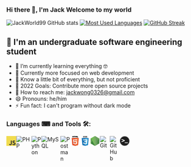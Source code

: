 
### Hi there 👋, I'm Jack Welcome to my world

![JackWorld99 GitHub stats](https://github-readme-stats.vercel.app/api?username=JackWorld99&show_icons=true&locale=en&layout=compact&theme=tokyonight)
[![Most Used Languages](https://github-readme-stats.vercel.app/api/top-langs/?username=JackWorld99&show_icons=true&locale=en&layout=compact&theme=tokyonight)](https://github.com/anuraghazra/github-readme-stats)
[![GitHub Streak](https://github-readme-streak-stats.herokuapp.com?user=JackWorld99&theme=tokyonight)](https://git.io/streak-stats)

## 🔭 I'm an undergraduate software engineering student

- 🌱 I’m currently learning everything 🤓
- 🚩 Currently more focused on web development
- 👻 Know a little bit of everything, but not proficient
- 🥅 2022 Goals: Contribute more open source projects
- 📧 How to reach me: jackwong0326@gmail.com
- 😄 Pronouns: he/him
- ⚡ Fun fact: I can't program without dark mode

### Languages ⌨ and Tools 🛠:

<img align="left" alt="JavaScript" width="26px" src="https://raw.githubusercontent.com/github/explore/80688e429a7d4ef2fca1e82350fe8e3517d3494d/topics/javascript/javascript.png" />
<img align="left" alt="PHP" width="40px" src="https://upload.wikimedia.org/wikipedia/commons/thumb/2/27/PHP-logo.svg/2560px-PHP-logo.svg.png" />
<img align="left" alt="Python" width="26px" src="https://upload.wikimedia.org/wikipedia/commons/thumb/c/c3/Python-logo-notext.svg/1200px-Python-logo-notext.svg.png" />
<img align="left" alt="MySQL" width="50px" src="https://download.logo.wine/logo/MySQL/MySQL-Logo.wine.png" />
<img align="left" alt="Postman" width="26px" src="https://seeklogo.com/images/P/postman-logo-F43375A2EB-seeklogo.com.png" />
<img align="left" alt="HTML5" width="26px" src="https://raw.githubusercontent.com/github/explore/80688e429a7d4ef2fca1e82350fe8e3517d3494d/topics/html/html.png" />
<img align="left" alt="CSS3" width="26px" src="https://raw.githubusercontent.com/github/explore/80688e429a7d4ef2fca1e82350fe8e3517d3494d/topics/css/css.png" />
<img align="left" alt="Node.js" width="26px" src="https://raw.githubusercontent.com/github/explore/80688e429a7d4ef2fca1e82350fe8e3517d3494d/topics/nodejs/nodejs.png" />
<img align="left" alt="Git" width="26px" src="https://git-scm.com/images/logos/downloads/Git-Icon-1788C.png" />
<img align="left" alt="GitHub" width="26px" src="https://upload.wikimedia.org/wikipedia/commons/thumb/9/91/Octicons-mark-github.svg/2048px-Octicons-mark-github.svg.png" />
<img align="left" alt="Terminal" width="26px" src="https://raw.githubusercontent.com/github/explore/80688e429a7d4ef2fca1e82350fe8e3517d3494d/topics/terminal/terminal.png" />
